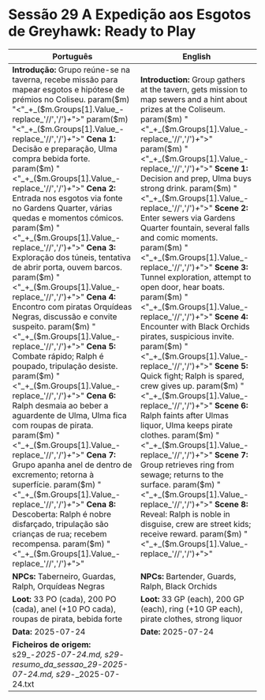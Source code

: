 # Sessão 29  A Expedição aos Esgotos de Greyhawk: Ready to Play

| Português | English |
|-----------|---------|
| **Introdução:** Grupo reúne-se na taverna, recebe missão para mapear esgotos e hipótese de prémios no Coliseu. param($m) "<"_+_($m.Groups[1].Value_-replace_'//','/')_+_">"  param($m) "<"_+_($m.Groups[1].Value_-replace_'//','/')_+_">" **Cena 1:** Decisão e preparação, Ulma compra bebida forte. param($m) "<"_+_($m.Groups[1].Value_-replace_'//','/')_+_">" **Cena 2:** Entrada nos esgotos via fonte no Gardens Quarter, várias quedas e momentos cómicos. param($m) "<"_+_($m.Groups[1].Value_-replace_'//','/')_+_">" **Cena 3:** Exploração dos túneis, tentativa de abrir porta, ouvem barcos. param($m) "<"_+_($m.Groups[1].Value_-replace_'//','/')_+_">" **Cena 4:** Encontro com piratas Orquídeas Negras, discussão e convite suspeito. param($m) "<"_+_($m.Groups[1].Value_-replace_'//','/')_+_">" **Cena 5:** Combate rápido; Ralph é poupado, tripulação desiste. param($m) "<"_+_($m.Groups[1].Value_-replace_'//','/')_+_">" **Cena 6:** Ralph desmaia ao beber a aguardente de Ulma, Ulma fica com roupas de pirata. param($m) "<"_+_($m.Groups[1].Value_-replace_'//','/')_+_">" **Cena 7:** Grupo apanha anel de dentro de excremento; retorna à superfície. param($m) "<"_+_($m.Groups[1].Value_-replace_'//','/')_+_">" **Cena 8:** Descoberta: Ralph é nobre disfarçado, tripulação são crianças de rua; recebem recompensa. param($m) "<"_+_($m.Groups[1].Value_-replace_'//','/')_+_">"  | **Introduction:** Group gathers at the tavern, gets mission to map sewers and a hint about prizes at the Coliseum. param($m) "<"_+_($m.Groups[1].Value_-replace_'//','/')_+_">"  param($m) "<"_+_($m.Groups[1].Value_-replace_'//','/')_+_">" **Scene 1:** Decision and prep, Ulma buys strong drink. param($m) "<"_+_($m.Groups[1].Value_-replace_'//','/')_+_">" **Scene 2:** Enter sewers via Gardens Quarter fountain, several falls and comic moments. param($m) "<"_+_($m.Groups[1].Value_-replace_'//','/')_+_">" **Scene 3:** Tunnel exploration, attempt to open door, hear boats. param($m) "<"_+_($m.Groups[1].Value_-replace_'//','/')_+_">" **Scene 4:** Encounter with Black Orchids pirates, suspicious invite. param($m) "<"_+_($m.Groups[1].Value_-replace_'//','/')_+_">" **Scene 5:** Quick fight; Ralph is spared, crew gives up. param($m) "<"_+_($m.Groups[1].Value_-replace_'//','/')_+_">" **Scene 6:** Ralph faints after Ulmas liquor, Ulma keeps pirate clothes. param($m) "<"_+_($m.Groups[1].Value_-replace_'//','/')_+_">" **Scene 7:** Group retrieves ring from sewage; returns to the surface. param($m) "<"_+_($m.Groups[1].Value_-replace_'//','/')_+_">" **Scene 8:** Reveal: Ralph is noble in disguise, crew are street kids; receive reward. param($m) "<"_+_($m.Groups[1].Value_-replace_'//','/')_+_">"  |
| **NPCs:** Taberneiro, Guardas, Ralph, Orquídeas Negras | **NPCs:** Bartender, Guards, Ralph, Black Orchids |
| **Loot:** 33 PO (cada), 200 PO (cada), anel (+10 PO cada), roupas de pirata, bebida forte | **Loot:** 33 GP (each), 200 GP (each), ring (+10 GP each), pirate clothes, strong liquor |
| **Data:** 2025-07-24 | **Date:** 2025-07-24 |
| **Ficheiros de origem:** s29_-_2025-07-24.md, s29_-_resumo_da_sessao_29_-_2025-07-24.md, s29_-_2025-07-24.txt |

























